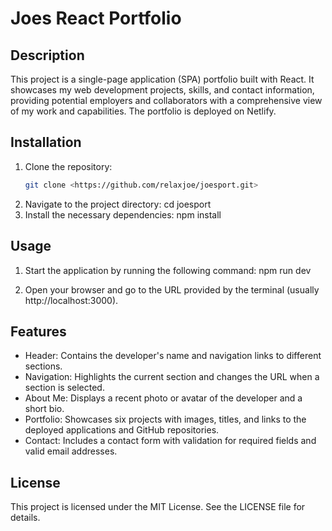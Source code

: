 # Joes React Portfolio

## Description

This project is a single-page application (SPA) portfolio built with React. It showcases my web development projects, skills, and contact information, providing potential employers and collaborators with a comprehensive view of my work and capabilities. The portfolio is deployed on Netlify.

## Installation

1. Clone the repository:
   ```bash
   git clone <https://github.com/relaxjoe/joesport.git>
3. Navigate to the project directory:
cd joesport
4. Install the necessary dependencies:
npm install

## Usage

1. Start the application by running the following command:
npm run dev

2. Open your browser and go to the URL provided by the terminal (usually http://localhost:3000).

## Features

+ Header: Contains the developer's name and navigation links to different sections.
+ Navigation: Highlights the current section and changes the URL when a section is selected.
+ About Me: Displays a recent photo or avatar of the developer and a short bio.
+ Portfolio: Showcases six projects with images, titles, and links to the deployed applications and GitHub repositories.
+ Contact: Includes a contact form with validation for required fields and valid email addresses.



## License

This project is licensed under the MIT License. See the LICENSE file for details.